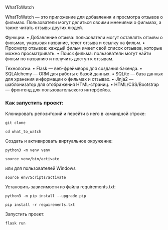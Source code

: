 WhatToWatch

WhatToWatch — это приложение для добавления и просмотра отзывов о фильмах. Пользователи могут делиться своими мнениями о фильмах, а также читать отзывы других людей. 

Функции:
	•	Добавление отзыва: пользователи могут оставлять отзывы о фильмах, указывая название, текст отзыва и ссылку на фильм.
	•	Просмотр отзывов: каждый фильм имеет свой список отзывов, которые можно просматривать.
	•	Поиск фильма: пользователи могут найти фильм по названию и получить доступ к отзывам.

Технологии:
	•	Flask — веб-фреймворк для создания бэкенда.
	•	SQLAlchemy — ORM для работы с базой данных.
	•	SQLite — база данных для хранения информации о фильмах и отзывах.
	•	Jinja2 — шаблонизатор для отображения HTML-страниц.
	•	HTML/CSS/Bootstrap — фронтенд для пользовательского интерфейса.


### Как запустить проект:

Клонировать репозиторий и перейти в него в командной строке:

```
git clone 
```

```
cd what_to_watch
```

Cоздать и активировать виртуальное окружение:

```
python3 -m venv venv
```

```
source venv/bin/activate
```
или для пользователей Windows

```
source env/Scripts/activate
```

Установить зависимости из файла requirements.txt:

```
python3 -m pip install --upgrade pip
```

```
pip install -r requirements.txt
```

Запустить проект:

```
flask run
```